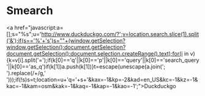 # Smearch

<a href="javascript:a=[];s="%s";u='http://www.duckduckgo.com/?';v=location.search.slice(1).split('&');if(s=='%'+'s')s=""+(window.getSelection?window.getSelection():document.getSelection?document.getSelection():document.selection.createRange().text);for(i in v){k=v[i].split('=');if(k[0]=='q'||k[0]=='p'||k[0]=='query'||k[0]=='search_query'||k[0]=='as_q')if(k[1])a.push(k[1])}t=escape(unescape(a.join('; ').replace(/\+/g,' ')));if(!s)s=t;location=u+'q='+s+'&kax=-1&kp=-2&kad=en_US&kc=-1&kz=-1&kac=-1&kam=osm&kak=-1&kaq=-1&kap=-1&kao=-1';">Duckduckgo</a>
